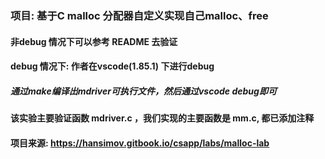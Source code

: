 ### 项目: 基于C malloc 分配器自定义实现自己malloc、free

#### 非debug 情况下可以参考 README 去验证

#### debug 情况下: 作者在vscode(1.85.1) 下进行debug
##### 通过make编译出mdriver可执行文件，然后通过vscode debug即可

#### 该实验主要验证函数 mdriver.c ，我们实现的主要函数是 mm.c, 都已添加注释

#### 项目来源: https://hansimov.gitbook.io/csapp/labs/malloc-lab

